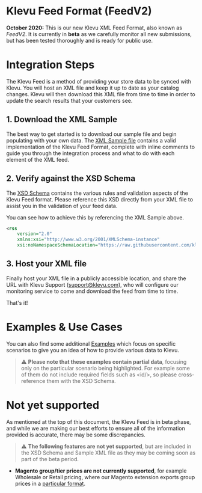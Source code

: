 # Klevu Feed Format (FeedV2)

**October 2020:** This is our new Klevu XML Feed Format, also known as *FeedV2*.
It is currently in **beta** as we carefully monitor all new submissions,
but has been tested thoroughly and is ready for public use.

# Integration Steps

The Klevu Feed is a method of providing your store data to be synced with Klevu.
You will host an XML file and keep it up to date as your catalog changes.
Klevu will then download this XML file from time to time
in order to update the search results that your customers see.

## 1. Download the XML Sample

The best way to get started is to download our sample file and begin populating with
your own data. The [XML Sample file](./sample.xml) contains a valid implementation
of the Klevu Feed Format, complete with inline comments to guide you through the
integration process and what to do with each element of the XML feed.

## 2. Verify against the XSD Schema

The [XSD Schema](./schema.xsd) contains the various rules and validation aspects
of the Klevu Feed format. Please reference this XSD directly from your XML file
to assist you in the validation of your feed data.

You can see how to achieve this by referencing the XML Sample above.

```xml
<rss
    version="2.0"
    xmlns:xsi="http://www.w3.org/2001/XMLSchema-instance"
    xsi:noNamespaceSchemaLocation="https://raw.githubusercontent.com/klevu/feed/2.0/schema.xsd">
```

## 3. Host your XML file

Finally host your XML file in a publicly accessible location, and share the URL with Klevu
Support (support@klevu.com), who will configure our monitoring service to come and download
the feed from time to time.

That's it!

# Examples & Use Cases

You can also find some additional [Examples](./examples) which focus on specific
scenarios to give you an idea of how to provide various data to Klevu.

> :warning: **Please note that these examples contain partial data**, focusing only 
on the particular scenario being highlighted. For example some of them do not include required
fields such as &lt;id/&gt;, so please cross-reference them with the XSD Schema.

# Not yet supported

As mentioned at the top of this document, the Klevu Feed is in beta phase, and while we are making
our best efforts to ensure all of the information provided is accurate, there may be some discrepancies.

> :warning: **The following features are not yet supported**, but are included in the XSD Schema and
Sample XML file as they may be coming soon as part of the beta period.

- **Magento group/tier prices are not currently supported**,
for example Wholesale or Retail pricing, where our Magento extension exports group prices in a
[particular format](https://support.klevu.com/knowledgebase/magento-group-prices-and-catalog-price-rules/).
